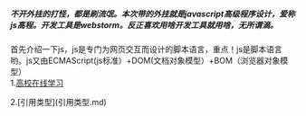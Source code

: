 ##### 不开外挂的打怪，都是刷流氓。本次带的外挂就是javascript高级程序设计，爱称js高程。开发工具是webstorm。反正喜欢用啥开发工具就用啥，无所谓滴。

首先介绍一下js，js是专门为网页交互而设计的脚本语言，重点！js是脚本语言哟。js又由ECMAScript\(js标准）+DOM\(文档对象模型）+BOM（浏览器对象模型）  
1.[高校在线学习](JavaScript高级程序设计教程读书笔记.md)

2.\[引用类型\]\(引用类型.md\)



